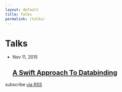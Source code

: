 ```yaml
---
layout: default
title: Talks
permalink: /talks/
---
```


<div class="home">

  <h1 class="post-title">Talks</h1>

  <ul class="post-list">
      <li>
        <span class="post-meta">Nov 11, 2015</span>
        <h2>
          <a class="post-link" href="https://speakerdeck.com/kersten83/a-swift-approach-to-data-binding" target="blank">A Swift Approach To Databinding</a>
        </h2>
      </li>
  </ul>

  <p class="rss-subscribe">subscribe <a href="{{ "/feed.xml" | prepend: site.baseurl }}">via RSS</a></p>

</div>